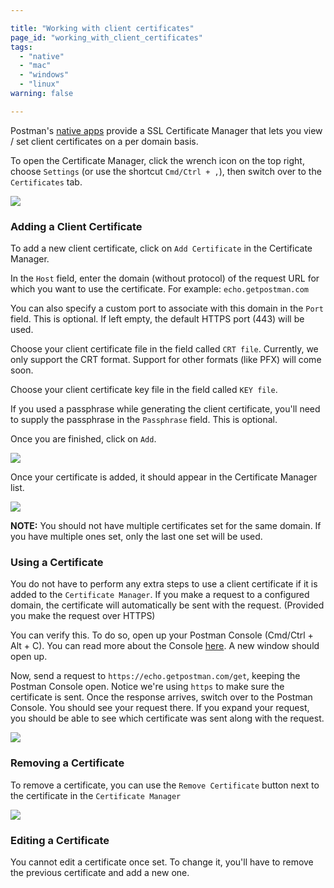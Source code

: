 ```yaml
---

title: "Working with client certificates"
page_id: "working_with_client_certificates"
tags:
  - "native"
  - "mac"
  - "windows"
  - "linux"
warning: false

---
```


Postman's [native apps](http://www.postman.com/downloads/) provide a SSL Certificate Manager that lets you view / set client certificates on a per domain basis.

To open the Certificate Manager, click the wrench icon on the top right, choose `Settings` (or use the shortcut `Cmd/Ctrl + ,`), then switch over to the `Certificates` tab.

![](https://cloud.githubusercontent.com/assets/7689783/19720908/bbbd8d9c-9b8d-11e6-9286-8e8ba12d9c68.png)

### Adding a Client Certificate

To add a new client certificate, click on `Add Certificate` in the Certificate Manager.

In the `Host` field, enter the domain (without protocol) of the request URL for which you want to use the certificate. For example: `echo.getpostman.com`

You can also specify a custom port to associate with this domain in the `Port` field. This is optional.
If left empty, the default HTTPS port (443) will be used.

Choose your client certificate file in the field called `CRT file`. Currently, we only support the CRT format. Support for other formats (like PFX) will come soon.

Choose your client certificate key file in the field called `KEY file`.

If you used a passphrase while generating the client certificate, you'll need to supply the passphrase in the `Passphrase` field. This is optional.

Once you are finished, click on `Add`.

![](https://cloud.githubusercontent.com/assets/7689783/19721093/75d764c8-9b8e-11e6-85c2-feff9eea4345.png)

Once your certificate is added, it should appear in the Certificate Manager list.

![](https://cloud.githubusercontent.com/assets/7689783/19721340/7a071024-9b8f-11e6-97d2-814aa3075c80.png)

**NOTE:** You should not have multiple certificates set for the same domain. If you have multiple ones set, only the last one set will be used.

### Using a Certificate

You do not have to perform any extra steps to use a client certificate if it is added to the `Certificate Manager`. If you make a request to a configured domain, the certificate will automatically be sent with the request. (Provided you make the request over HTTPS)

You can verify this. To do so, open up your Postman Console (Cmd/Ctrl + Alt + C). You can read more about the Console [here](https://blog.postman.com/the-postman-console/). A new window should open up.

Now, send a request to `https://echo.getpostman.com/get`, keeping the Postman Console open. Notice we're using `https` to make sure the certificate is sent. Once the response arrives, switch over to the Postman Console. You should see your request there. If you expand your request, you should be able to see which certificate was sent along with the request.

![](https://cloud.githubusercontent.com/assets/7689783/19721699/0ccdeada-9b91-11e6-98af-eb08f8e68f5b.png)

### Removing a Certificate

To remove a certificate, you can use the `Remove Certificate` button next to the certificate in the `Certificate Manager`

![](https://cloud.githubusercontent.com/assets/7689783/19721340/7a071024-9b8f-11e6-97d2-814aa3075c80.png)

### Editing a Certificate

You cannot edit a certificate once set. To change it, you'll have to remove the previous certificate and add a new one.

<!---
  TODO:: Demonstrate how to export a certificate from the macOS keychain once we support P12/PFX formats
-->
